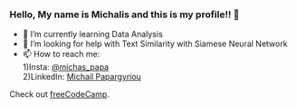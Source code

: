 ### Hello, My name is Michalis and this is my profile!!  👋
- 🌱 I’m currently learning Data Analysis
- 🤔 I’m looking for help with Text Similarity with Siamese Neural Network
- 📫 How to reach me: 
     <br>1)Insta: <a href="https://www.instagram.com/michas_papa/?hl=el">@michas_papa</a>  
     2)LinkedIn: <a href="https://www.linkedin.com/in/michail-papargyriou-3097aa142/">Michail Papargyriou</a>
<p>Check out <a href="https://www.linkedin.com/in/michail-papargyriou-3097aa142/" target="_blank" rel="noopener noreferrer">freeCodeCamp</a>.</p>

<!--### Hi there 👋

- 🤔 I’m looking for help with Text Similarity
- 📫 How to reach me: 
     <br>1)Insta: @michas_papa 
     <br>2)<a href="https://www.linkedin.com/in/michail-papargyriou-3097aa142/">LinkedIn: Michail Papargyriou</a>

**michas5552/michas5552** is a ✨ _special_ ✨ repository because its `README.md` (this file) appears on your GitHub profile.

Here are some ideas to get you started:

- 🔭 I’m currently working on ...
- 🌱 I’m currently learning ...
- 👯 I’m looking to collaborate on ...
- 🤔 I’m looking for help with ...
- 💬 Ask me about ...
- 📫 How to reach me: ...
- 😄 Pronouns: ...
- ⚡ Fun fact: ...
-->
